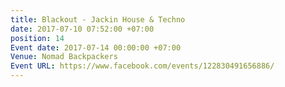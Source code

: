 ```yaml
---
title: Blackout - Jackin House & Techno
date: 2017-07-10 07:52:00 +07:00
position: 14
Event date: 2017-07-14 00:00:00 +07:00
Venue: Nomad Backpackers
Event URL: https://www.facebook.com/events/122830491656886/
---
```


